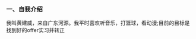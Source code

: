 ### 一、自我介绍

<!--
**aihjw/aihjw** is a ✨ _special_ ✨ repository because its `README.md` (this file) appears on your GitHub profile.

Here are some ideas to get you started:

- 🔭 I’m currently working on ...
- 🌱 I’m currently learning ...
- 👯 I’m looking to collaborate on ...
- 🤔 I’m looking for help with ...
- 💬 Ask me about ...
- 📫 How to reach me: ...
- 😄 Pronouns: ...
- ⚡ Fun fact: ...
-->
我叫黄建威，来自广东河源。我平时喜欢听音乐，打篮球，看动漫;目前的目标是找到好的offer实习并转正
